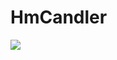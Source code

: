 # HmCandler

<img src="(https://github.com/Hizzze/HmCandler/assets/75045730/8e6055ab-5dbc-415f-a781-24004e605029)">
